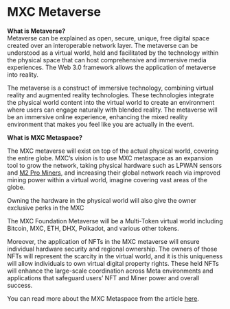 # MXC Metaverse

**What is Metaverse?**\
Metaverse can be explained as open, secure, unique, free digital space created over an interoperable network layer. The metaverse can be understood as a virtual world, held and facilitated by the technology within the physical space that can host comprehensive and immersive media experiences. The Web 3.0 framework allows the application of metaverse into reality.



The metaverse is a construct of immersive technology, combining virtual reality and augmented reality technologies. These technologies integrate the physical world content into the virtual world to create an environment where users can engage naturally with blended reality. The metaverse will be an immersive online experience, enhancing the mixed reality environment that makes you feel like you are actually in the event.



**What is MXC Metaspace?**

The MXC metaverse will exist on top of the actual physical world, covering the entire globe. MXC’s vision is to use MXC metaspace as an expansion tool to grow the network, taking physical hardware such as LPWAN sensors and [M2 Pro Miners](https://matchx.io/pages/m2-pro-miner), and increasing their global network reach via improved mining power within a virtual world, imagine covering vast areas of the globe.&#x20;



Owning the hardware in the physical world will also give the owner exclusive perks in the MXC&#x20;



The MXC Foundation Metaverse will be a Multi-Token virtual world including Bitcoin, MXC, ETH, DHX, Polkadot, and various other tokens.



Moreover, the application of NFTs in the MXC metaverse will ensure individual hardware security and regional ownership. The owners of those NFTs will represent the scarcity in the virtual world, and it is this uniqueness will allow individuals to own virtual digital property rights. These held NFTs will enhance the large-scale coordination across Meta environments and applications that safeguard users’ NFT and Miner power and overall success.&#x20;

You can read more about the MXC Metaspace from the article [here](https://medium.com/mxc/mxcs-metaverse-makes-digital-space-a-reality-with-functional-nfts-f-nfts-340ed652617e).&#x20;


